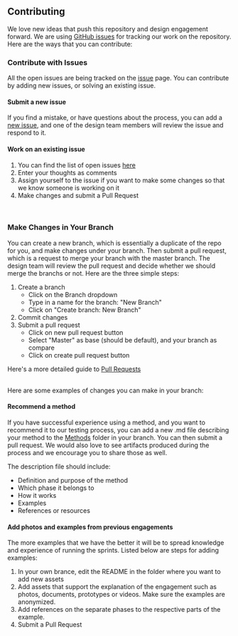 ## Contributing

We love new ideas that push this repository and design engagement forward. We are using [GitHub issues](https://github.com/axisgroup/evaluation-toolkit/issues/) 
for tracking our work on the repository. Here are the ways that you can contribute:

### Contribute with Issues
All the open issues are being tracked on the [issue](https://github.com/axisgroup/evaluation-toolkit/issues) page. You can contribute by adding new issues, or solving an existing issue.

#### Submit a new issue
If you find a mistake, or have questions about the process, you can add a [new issue](https://github.com/axisgroup/evaluation-toolkit/issues/new), and one of the design team members will review the issue and respond to it.

#### Work on an existing issue
1. You can find the list of open issues [here](https://github.com/axisgroup/evaluation-toolkit/issues) 
2. Enter your thoughts as comments  
3. Assign yourself to the issue if you want to make some changes so that we know someone is working on it
4. Make changes and submit a Pull Request

<br>

### Make Changes in Your Branch
You can create a new branch, which is essentially a duplicate of the repo for you, and make changes under your branch. Then submit a pull request, which is a request to merge your branch with the master branch. The design team will review the pull request and decide whether we should merge the branchs or not. 
Here are the three simple steps:
1. Create a branch
   * Click on the Branch dropdown
   * Type in a name for the branch: "New Branch"
   * Click on "Create branch: New Branch"
2. Commit changes
3. Submit a pull request
   * Click on new pull request button
   * Select "Master" as base (should be default), and your branch as compare
   * Click on create pull request button

Here's a more detailed guide to [Pull Requests](https://guides.github.com/activities/hello-world/)

<br>
Here are some examples of changes you can make in your branch:

#### Recommend a method

If you have successful experience using a method, and you want to recommend it to our testing process, you can add a new .md file describing your method to the [Methods](/3.Planning-the-Test/Research-Methods) folder in your branch. You can then submit a pull request. We would also love to see artifacts produced during the process and we encourage you to share those as well.

The description file should include:
* Definition and purpose of the method
* Which phase it belongs to
* How it works
* Examples
* References or resources


#### Add photos and examples from previous engagements

The more examples that we have the better it will be to spread knowledge and experience of running the sprints. 
Listed below are steps for adding examples:

1. In your own brance, edit the README in the folder where you want to add new assets
2. Add assets that support the explanation of the engagement such as photos, documents, prototypes or videos. Make sure the examples are anonymized. 
3. Add references on the separate phases to the respective parts of the example.
4. Submit a Pull Request


